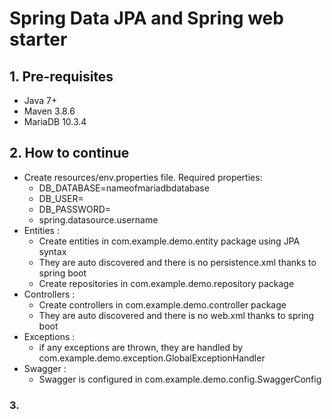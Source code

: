 # Spring Data JPA and Spring web starter

## 1. Pre-requisites
   - Java 7+
   - Maven 3.8.6 
   - MariaDB 10.3.4

## 2. How to continue
   - Create resources/env.properties file. Required properties:
     - DB_DATABASE=nameofmariadbdatabase
     - DB_USER=
     - DB_PASSWORD=
     - spring.datasource.username
   - Entities :
     - Create entities in com.example.demo.entity package using JPA syntax
     - They are auto discovered and there is no persistence.xml thanks to spring boot
     - Create repositories in com.example.demo.repository package
   - Controllers :
     - Create controllers in com.example.demo.controller package
     - They are auto discovered and there is no web.xml thanks to spring boot
   - Exceptions :
     - if any exceptions are thrown, they are handled by com.example.demo.exception.GlobalExceptionHandler
   - Swagger :
     - Swagger is configured in com.example.demo.config.SwaggerConfig

### 3. 